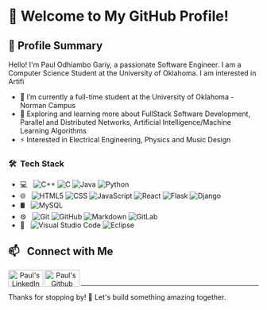 # 👋 Welcome to My GitHub Profile!

## 🌟 Profile Summary

Hello! I'm Paul Odhiambo Gariy, a passionate Software Engineer. I am a Computer Science Student at the University of Oklahoma. I am interested in Artifi 
- 🔭 I’m currently a full-time student at the University of Oklahoma - Norman Campus
- 🌱 Exploring and learning more about FullStack Software Development, Parallel and Distributed Networks, Artificial Intelligence/Machine Learning Algorithms
- ⚡ Interested in Electrical Engineering, Physics and Music Design

### 🛠 &nbsp;Tech Stack
- 💻 &nbsp;
  ![C++](https://img.shields.io/badge/C++-333333?style=flat&logo=c%2B%2B&logoColor=white)
  ![C](https://img.shields.io/badge/C%23-333333?style=flat&logo=c-sharp&logoColor=white)
  ![Java](https://img.shields.io/badge/Java-333333?style=flat&logo=java&logoColor=white)
  ![Python](https://img.shields.io/badge/Python-333333?style=flat&logo=python&logoColor=ffdd54)
- 🌐 &nbsp;
  ![HTML5](https://img.shields.io/badge/-HTML5-333333?style=flat&logo=HTML5)
  ![CSS](https://img.shields.io/badge/-CSS-333333?style=flat&logo=CSS3&logoColor=1572B6)
  ![JavaScript](https://img.shields.io/badge/-JavaScript-333333?style=flat&logo=javascript)
  ![React](https://img.shields.io/badge/-React_Native-333333?style=flat&logo=react)
  ![Flask](https://img.shields.io/badge/-Flask-333333?style=flat&logo=flask)
  ![Django](https://img.shields.io/badge/django-092E20?logo=django&logoColor=white)
- 🛢 &nbsp;
  ![MySQL](https://img.shields.io/badge/-MySQL-333333?style=flat&logo=mysql)
- ⚙️ &nbsp;
  ![Git](https://img.shields.io/badge/-Git-333333?style=flat&logo=git)
  ![GitHub](https://img.shields.io/badge/-GitHub-333333?style=flat&logo=github)
  ![Markdown](https://img.shields.io/badge/-Markdown-333333?style=flat&logo=markdown)
  ![GitLab](https://img.shields.io/badge/logo-gitlab-blue?logo=gitlab)
- 🔧 &nbsp;
  ![Visual Studio Code](https://img.shields.io/badge/-Visual%20Studio%20Code-333333?style=flat&logo=visual-studio-code&logoColor=007ACC)
  ![Eclipse](https://img.shields.io/badge/-Eclipse-333333?style=flat&logo=eclipse-ide&logoColor=2C2255)

## 📫 &nbsp; Connect with Me 
<p align="center">
<a href="https://www.linkedin.com/in/odhiambo-gariy/">
  <img align="left" alt="Paul's LinkedIn" height="34px" width="70px" src="https://img.shields.io/badge/LinkedIn-0077B5?style=for-the-badge&logo=linkedin&logoColor=white" />
</a>
<a href="https://github.com/gariypaul">
  <img align="left" alt="Paul's Github" height="34px" width="70px" src="https://img.shields.io/badge/-GitHub-333333?style=flat&logo=github" />
</a>
<br />
</p>

---

Thanks for stopping by! 🌟 Let's build something amazing together.  
